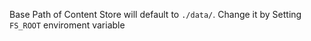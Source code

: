 Base Path of Content Store will default to `./data/`. Change it by Setting `FS_ROOT` enviroment variable